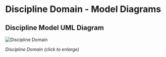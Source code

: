 # Discipline Domain - Model Diagrams

## Discipline Model UML Diagram

![Discipline Domain](../../../img/Discipline%20Domain.png)

_Discipline Domain (click to enlarge)_
